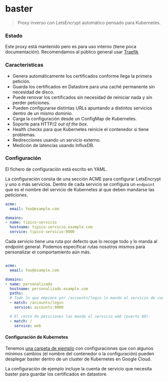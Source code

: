 
# baster

> Proxy inverso con LetsEncrypt automático pensado para Kubernetes.


### Estado

Este proxy está mantenido pero es para uso interno (tiene poca documentación). Recomendamos al público general usar [Traefik](https://traefik.io/)


### Características

- Genera automáticamente los certificados conforme llega la primera petición.
- Guarda los certificados en Datastore para una caché permanente sin necesidad de disco.
- Puede renovar los certificados sin necesidad de reiniciar nada y sin perder peticiones.
- Pueden configurarse distintas URLs apuntando a distintos servicios dentro de un mismo dominio.
- Carga la configuración desde un ConfigMap de Kubernetes.
- Soporte para HTTP/2 *out of the box*.
- Health checks para que Kubernetes reinicie el contenedor si tiene problemas.
- Redirecciones usando un servicio externo.
- Medición de latencias usando InfluxDB.


### Configuración

El fichero de configuración está escrito en YAML.

La configuración consta de una sección ACME para configurar LetsEncrypt y uno o más servicios. Dentro de cada servicio se configura un `endpoint` que es el nombre del servicio de Kubernetes al que deben mandarse las peticiones.

```yaml
acme:
  email: foo@example.com

domains:
- name: tipico-servicio
  hostname: tipico-servicio.example.com
  service: tipico-servicio:9000
```


Cada servicio tiene una ruta por defecto que lo recoge todo y lo manda al endpoint general. Podemos especificar rutas nosotros mismos para personalizar el comportamiento aún más.

```yaml

acme:
  email: foo@example.com

domains:
- name: personalizado
  hostname: personalizado.example.com
  paths:
  # Todo lo que empiece por /accounts/login lo manda al servicio de cuentas.
  - match: /accounts/login
    service: accounts:9000

  # El resto de peticiones las manda al servicio web (puerto 80).
  - match: /
    service: web
```


#### Configuración de Kubernetes

Tenemos [una carpeta de ejemplo](deploy) con configuraciones que con algunos mínimos cambios (el nombre del contenedor o la configuración) pueden desplegar baster dentro de un cluster de Kubernetes en Google Cloud.

La configuración de ejemplo incluye la cuenta de servicio que necesita baster para guardar los certificados en datastore.
